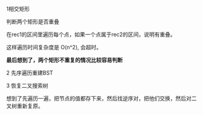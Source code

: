 1相交矩形

判断两个矩形是否重叠

在rec1的区间里遍历每个点，如果一个点属于rec2的区间，说明有重叠。

这样遍历时间复杂度是 O(n^2), 会超时。

**最后想到了，两个矩形不重复的情况比较容易判断**



2  先序遍历重建BST



3 恢复二叉搜索树

想到了先遍历一遍，把节点的值都存下来，然后找逆序对，把他们交换，然后对二叉树重新复原。

